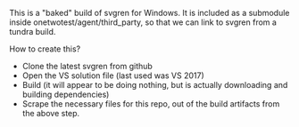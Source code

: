 This is a "baked" build of svgren for Windows. It is included as a submodule inside
onetwotest/agent/third_party, so that we can link to svgren from a tundra build.

How to create this?
* Clone the latest svgren from github
* Open the VS solution file (last used was VS 2017)
* Build (it will appear to be doing nothing, but is actually downloading and building dependencies)
* Scrape the necessary files for this repo, out of the build artifacts from the above step.
